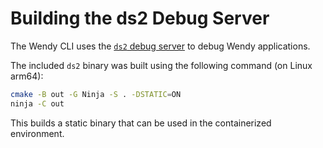 # Building the ds2 Debug Server

The Wendy CLI uses the [`ds2` debug server](https://github.com/compnerd/ds2) to debug Wendy applications.

The included `ds2` binary was built using the following command (on Linux arm64):

```sh
cmake -B out -G Ninja -S . -DSTATIC=ON
ninja -C out
```

This builds a static binary that can be used in the containerized environment.
